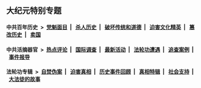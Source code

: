 ## 大纪元特别专题

#### 中共百年历史 &nbsp;>&nbsp; [党魁面目](indexes/nf1176107/README.md?07110430) &nbsp;| &nbsp; [杀人历史](indexes/nf1176106/README.md?07110430) &nbsp;| &nbsp; [破坏传统和道德](indexes/nf1176106/README.md?07110430) &nbsp;| &nbsp; [迫害文化精英](indexes/nf1176111/README.md?07110430) &nbsp;| &nbsp; [篡改历史](indexes/nf1176115/README.md?07110430) &nbsp;| &nbsp; [卖国](indexes/nf1176117/README.md?07110430) 

#### 中共活摘器官 &nbsp;>&nbsp; [热点评论](indexes/nf5879/README.md?07110430) &nbsp;| &nbsp; [国际调查](indexes/nf5947/README.md?07110430) &nbsp;| &nbsp; [最新活动](indexes/nf5883/README.md?07110430) &nbsp;| &nbsp; [法轮功遭遇](indexes/nf5881/README.md?07110430) &nbsp;| &nbsp; [追查案例](indexes/nf5880/README.md?07110430) &nbsp;| &nbsp; [事件报导](indexes/nf5877/README.md?07110430) 

#### 法轮功专辑 &nbsp;>&nbsp; [自焚伪案](indexes/nf5562/README.md?07110430) &nbsp;| &nbsp; [迫害真相](indexes/nf4379/README.md?07110430) &nbsp;| &nbsp; [历史事件回顾](indexes/nf5793/README.md?07110430) &nbsp;| &nbsp; [真相特辑](indexes/nf4389/README.md?07110430) &nbsp;| &nbsp; [社会支持](indexes/nf4386/README.md?07110430) &nbsp;| &nbsp; [大法徒的故事](indexes/nf1147481/README.md?07110430) 


